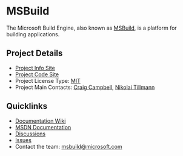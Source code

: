 # MSBuild

The Microsoft Build Engine, also known as [MSBuild](https://github.com/microsoft/msbuild), is a platform for building applications. 

## Project Details
* [Project Info Site](https://github.com/microsoft/msbuild) 
* [Project Code Site](https://github.com/microsoft/msbuild) 
* Project License Type: [MIT](https://github.com/Microsoft/msbuild/blob/master/LICENSE)
* Project Main Contacts: [Craig Campbell](https://github.com/Craig-Campbell-MS), [Nikolai Tillmann](https://github.com/NTillmann)
 

## Quicklinks

* [Documentation Wiki](https://github.com/microsoft/msbuild/wiki)
* [MSDN Documentation](https://msdn.microsoft.com/en-us/library/dd393574.aspx) 
* [Discussions](https://forums.dotnetfoundation.org/)
* [Issues](https://github.com/microsoft/msbuild/issues)
* Contact the team: [msbuild@microsoft.com](mailto:msbuild@microsoft.com)
